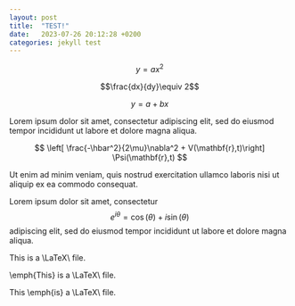 ```yaml
---
layout: post
title:  "TEST!"
date:   2023-07-26 20:12:28 +0200
categories: jekyll test
---
```


$$y=ax^2$$

$$\frac{dx}{dy}\equiv 2$$

$$y=a+bx$$

Lorem ipsum dolor sit amet, consectetur adipiscing elit, sed do eiusmod tempor
incididunt ut labore et dolore magna aliqua.

$$ \left[ \frac{-\hbar^2}{2\mu}\nabla^2 + V(\mathbf{r},t)\right] \Psi(\mathbf{r},t) $$

Ut enim ad minim veniam, quis nostrud exercitation ullamco laboris nisi ut aliquip ex
ea commodo consequat.

Lorem ipsum dolor sit amet, consectetur $$e^{i\theta}=\cos(\theta)+i\sin(\theta)$$
adipiscing elit, sed do eiusmod tempor incididunt ut labore et dolore magna aliqua.

This is a \LaTeX\ file. 

\emph{This} is a \LaTeX\ file. 

This \emph{is} a \LaTeX\ file.